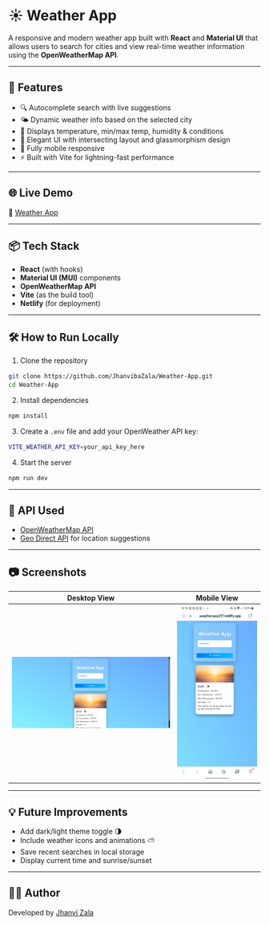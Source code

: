 # ☀️ Weather App

A responsive and modern weather app built with **React** and **Material UI** that allows users to search for cities and view real-time weather information using the **OpenWeatherMap API**.

---

## 🚀 Features

- 🔍 Autocomplete search with live suggestions
- 🌤️ Dynamic weather info based on the selected city
- 🧊 Displays temperature, min/max temp, humidity & conditions
- 🎨 Elegant UI with intersecting layout and glassmorphism design
- 📱 Fully mobile responsive
- ⚡ Built with Vite for lightning-fast performance

---

## 🌐 Live Demo

🔗 [Weather App](https://weatherapp217.netlify.app/)

---

## 📦 Tech Stack

- **React** (with hooks)
- **Material UI (MUI)** components
- **OpenWeatherMap API**
- **Vite** (as the build tool)
- **Netlify** (for deployment)

---

## 🛠️ How to Run Locally

1. Clone the repository  
```bash
git clone https://github.com/JhanvibaZala/Weather-App.git
cd Weather-App
````

2. Install dependencies

```bash
npm install
```

3. Create a `.env` file and add your OpenWeather API key:

```bash
VITE_WEATHER_API_KEY=your_api_key_here
```

4. Start the server

```bash
npm run dev
```

---

## 🧠 API Used

* [OpenWeatherMap API](https://openweathermap.org/api)
* [Geo Direct API](https://openweathermap.org/api/geocoding-api) for location suggestions

---

## 📷 Screenshots

| Desktop View                        | Mobile View                       |
| ----------------------------------- | --------------------------------- |
| ![Desktop](screenshots/desktop.png) | ![Mobile](screenshots/mobile.jpg) |

---

## 💡 Future Improvements

* Add dark/light theme toggle 🌗
* Include weather icons and animations ⛅
* Save recent searches in local storage
* Display current time and sunrise/sunset

---

## 🙋‍♀️ Author

Developed by [Jhanvi Zala](https://github.com/JhanvibaZala)
